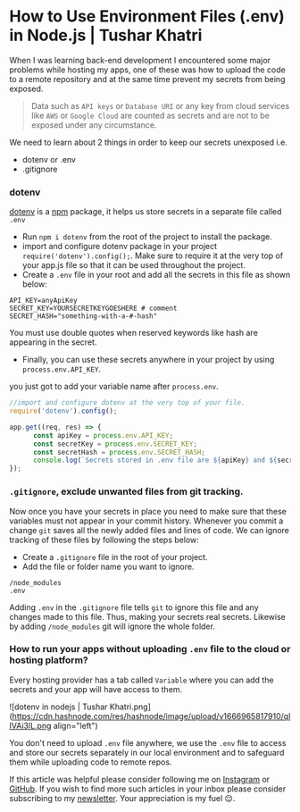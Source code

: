# How to Use Environment Files (.env) in Node.js | Tushar Khatri

When I was learning back-end development I encountered some major problems while hosting my apps, one of these was how to upload the code to a remote repository and at the same time prevent my secrets from being exposed.

> Data such as `API keys` or `Database URI` or any key from cloud services like `AWS` or `Google Cloud` are counted as secrets and are not to be exposed under any circumstance.

We need to learn about 2 things in order to keep our secrets unexposed i.e.
- dotenv or .env
- .gitignore

### dotenv

[dotenv](https://www.npmjs.com/package/dotenv) is a [npm](https://www.npmjs.com/) package, it helps us store secrets in a separate file called `.env`

- Run `npm i dotenv` from the root of the project to install the package.
- import and configure dotenv package in your project `require('dotenv').config();`. Make sure to require it at the very top of your app.js file so that it can be used throughout the project.
- Create a `.env` file in your root and add all the secrets in this file as shown below:

```shell
API_KEY=anyApiKey
SECRET_KEY=YOURSECRETKEYGOESHERE # comment
SECRET_HASH="something-with-a-#-hash"
```
You must use double quotes when reserved keywords like hash are appearing in the secret.

- Finally, you can use these secrets anywhere in your project by using `process.env.API_KEY`.

you just got to add your variable name after `process.env`.

```javascript
//import and configure dotenv at the very top of your file.
require('dotenv').config();

app.get((req, res) => {
      const apiKey = process.env.API_KEY;
      const secretKey = process.env.SECRET_KEY;
      const secretHash = process.env.SECRET_HASH;
      console.log(`Secrets stored in .env file are ${apiKey} and ${secretKey} and ${secretHash}`);
});
```

### `.gitignore`, exclude unwanted files from git tracking.

Now once you have your secrets in place you need to make sure that these variables must not appear in your commit history. Whenever you commit a change `git` saves all the newly added files and lines of code.  We can ignore tracking of these files by following the steps below:

- Create a `.gitignore` file in the root of your project.
- Add the file or folder name you want to ignore.

```.gitignore
/node_modules
.env
```

Adding `.env` in the `.gitignore` file tells `git` to ignore this file and any changes made to this file. Thus, making your secrets real secrets. Likewise by adding `/node_modules` git will ignore the whole folder.

### How to run your apps without uploading `.env` file to the cloud or hosting platform?

Every hosting provider has a tab called `Variable` where you can add the secrets and your app will have access to them.

![dotenv in nodejs | Tushar Khatri.png](https://cdn.hashnode.com/res/hashnode/image/upload/v1666965817910/qlIVAi3lL.png align="left")

You don't need to upload `.env` file anywhere, we use the `.env` file to access and store our secrets separately in our local environment and to safeguard them while uploading code to remote repos.

If this article was helpful please consider following me on [Instagram](https://instagram.com/tusharkhatri.in) or [GitHub](https://github.com/tusharkhatriofficial). If you wish to find more such articles in your inbox please consider subscribing to my [newsletter](https://blog.tusharkhatri.in/newsletter). Your appreciation is my fuel 😌.












